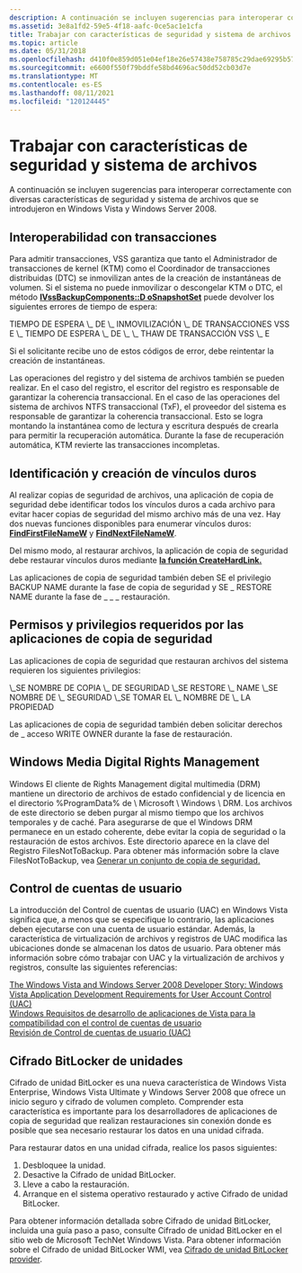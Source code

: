 ```yaml
---
description: A continuación se incluyen sugerencias para interoperar correctamente con diversas características de seguridad y sistema de archivos que se introdujeron en Windows Vista y Windows Server 2008.
ms.assetid: 3e8a1fd2-59e5-4f18-aafc-0ce5ac1e1cfa
title: Trabajar con características de seguridad y sistema de archivos
ms.topic: article
ms.date: 05/31/2018
ms.openlocfilehash: d410f0e859d051e04ef18e26e57438e758785c29dae69295b57969afc7b4182f
ms.sourcegitcommit: e6600f550f79bddfe58bd4696ac50dd52cb03d7e
ms.translationtype: MT
ms.contentlocale: es-ES
ms.lasthandoff: 08/11/2021
ms.locfileid: "120124445"
---
```

# <a name="working-with-file-system-and-security-features"></a>Trabajar con características de seguridad y sistema de archivos

A continuación se incluyen sugerencias para interoperar correctamente con diversas características de seguridad y sistema de archivos que se introdujeron en Windows Vista y Windows Server 2008.

## <a name="interoperability-with-transactions"></a>Interoperabilidad con transacciones

Para admitir transacciones, VSS garantiza que tanto el Administrador de transacciones de kernel (KTM) como el Coordinador de transacciones distribuidas (DTC) se inmovilizan antes de la creación de instantáneas de volumen. Si el sistema no puede inmovilizar o descongelar KTM o DTC, el método [**IVssBackupComponents::D oSnapshotSet**](/windows/desktop/api/VsBackup/nf-vsbackup-ivssbackupcomponents-dosnapshotset) puede devolver los siguientes errores de tiempo de espera:

<dl> TIEMPO DE ESPERA \_ DE \_ INMOVILIZACIÓN \_ DE TRANSACCIONES VSS E \_  
TIEMPO DE ESPERA \_ DE \_ \_ THAW DE TRANSACCIÓN VSS \_ E  
</dl>

Si el solicitante recibe uno de estos códigos de error, debe reintentar la creación de instantáneas.

Las operaciones del registro y del sistema de archivos también se pueden realizar. En el caso del registro, el escritor del registro es responsable de garantizar la coherencia transaccional. En el caso de las operaciones del sistema de archivos NTFS transaccional (TxF), el proveedor del sistema es responsable de garantizar la coherencia transaccional. Esto se logra montando la instantánea como de lectura y escritura después de crearla para permitir la recuperación automática. Durante la fase de recuperación automática, KTM revierte las transacciones incompletas.

## <a name="identifying-and-creating-hard-links"></a>Identificación y creación de vínculos duros

Al realizar copias de seguridad de archivos, una aplicación de copia de seguridad debe identificar todos los vínculos duros a cada archivo para evitar hacer copias de seguridad del mismo archivo más de una vez. Hay dos nuevas funciones disponibles para enumerar vínculos duros: [**FindFirstFileNameW**](/windows/win32/api/fileapi/nf-fileapi-findfirstfilenamew) y [**FindNextFileNameW**](/windows/win32/api/fileapi/nf-fileapi-findnextfilenamew).

Del mismo modo, al restaurar archivos, la aplicación de copia de seguridad debe restaurar vínculos duros mediante [**la función CreateHardLink.**](/windows/win32/api/winbase/nf-winbase-createhardlinka)

Las aplicaciones de copia de seguridad también deben SE el privilegio BACKUP NAME durante la fase de copia de seguridad y SE \_ RESTORE NAME durante la fase de \_ \_ \_ restauración.

## <a name="permissions-and-privileges-required-by-backup-applications"></a>Permisos y privilegios requeridos por las aplicaciones de copia de seguridad

Las aplicaciones de copia de seguridad que restauran archivos del sistema requieren los siguientes privilegios:

<dl> \_SE NOMBRE DE COPIA \_ DE SEGURIDAD  
\_SE RESTORE \_ NAME  
\_SE NOMBRE DE \_ SEGURIDAD  
\_SE TOMAR EL \_ NOMBRE DE \_ LA PROPIEDAD  
</dl>

Las aplicaciones de copia de seguridad también deben solicitar derechos de \_ acceso WRITE OWNER durante la fase de restauración.

## <a name="windows-media-digital-rights-management"></a>Windows Media Digital Rights Management

Windows El cliente de Rights Management digital multimedia (DRM) mantiene un directorio de archivos de estado confidencial y de licencia en el directorio %ProgramData% de \\ Microsoft \\ Windows \\ DRM. Los archivos de este directorio se deben purgar al mismo tiempo que los archivos temporales y de caché. Para asegurarse de que el Windows DRM permanece en un estado coherente, debe evitar la copia de seguridad o la restauración de estos archivos. Este directorio aparece en la clave del Registro FilesNotToBackup. Para obtener más información sobre la clave FilesNotToBackup, vea [Generar un conjunto de copia de seguridad.](generating-a-backup-set.md)

## <a name="user-account-control"></a>Control de cuentas de usuario

La introducción del Control de cuentas de usuario (UAC) en Windows Vista significa que, a menos que se especifique lo contrario, las aplicaciones deben ejecutarse con una cuenta de usuario estándar. Además, la característica de virtualización de archivos y registros de UAC modifica las ubicaciones donde se almacenan los datos de usuario. Para obtener más información sobre cómo trabajar con UAC y la virtualización de archivos y registros, consulte las siguientes referencias:

<dl>

[The Windows Vista and Windows Server 2008 Developer Story: Windows Vista Application Development Requirements for User Account Control (UAC)](/previous-versions/aa905330(v=msdn.10))  
[Windows Requisitos de desarrollo de aplicaciones de Vista para la compatibilidad con el control de cuentas de usuario](/previous-versions/dotnet/articles/bb530410(v=msdn.10))  
[Revisión de Control de cuentas de usuario (UAC)](../msi/user-account-control--uac--patching.md)  
</dl>

## <a name="bitlocker-drive-encryption"></a>Cifrado BitLocker de unidades

Cifrado de unidad BitLocker es una nueva característica de Windows Vista Enterprise, Windows Vista Ultimate y Windows Server 2008 que ofrece un inicio seguro y cifrado de volumen completo. Comprender esta característica es importante para los desarrolladores de aplicaciones de copia de seguridad que realizan restauraciones sin conexión donde es posible que sea necesario restaurar los datos en una unidad cifrada.

Para restaurar datos en una unidad cifrada, realice los pasos siguientes:

1.  Desbloquee la unidad.
2.  Desactive la Cifrado de unidad BitLocker.
3.  Lleve a cabo la restauración.
4.  Arranque en el sistema operativo restaurado y active Cifrado de unidad BitLocker.

Para obtener información detallada sobre Cifrado de unidad BitLocker, incluida una guía paso [](https://www.microsoft.com/technet/windowsvista/security/bitlockr.mspx) a paso, consulte Cifrado de unidad BitLocker en el sitio web de Microsoft TechNet Windows Vista. Para obtener información sobre el Cifrado de unidad BitLocker WMI, vea [Cifrado de unidad BitLocker provider](../secprov/bitlocker-drive-encryption-provider.md).

 

 
